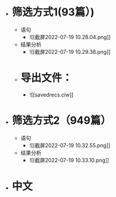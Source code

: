- # 筛选方式1(93篇）)
	- 语句
		- ![[截屏2022-07-19 10.28.04.png]]
	- 结果分析
		- ![[截屏2022-07-19 10.29.38.png]]
	- # 导出文件：
		- ![[savedrecs.ciw]]
- # 筛选方式2（949篇）
	- 语句
		- ![[截屏2022-07-19 10.32.55.png]]
	- 结果分析
		- ![[截屏2022-07-19 10.33.10.png]]
- # 中文